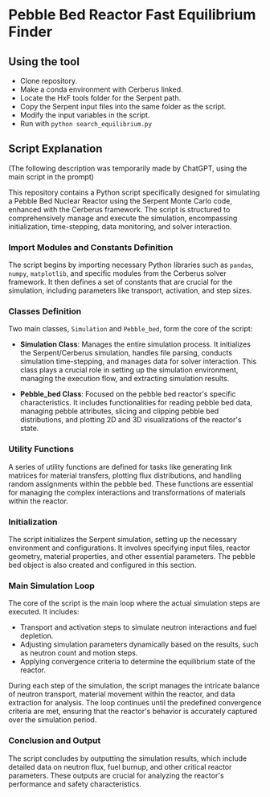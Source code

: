 # Pebble Bed Reactor Fast Equilibrium Finder

## Using the tool

* Clone repository.
* Make a conda environment with Cerberus linked.
* Locate the HxF tools folder for the Serpent path.
* Copy the Serpent input files into the same folder as the script.
* Modify the input variables in the script.
* Run with `python search_equilibrium.py`

## Script Explanation

(The following description was temporarily made by ChatGPT, using the main script in the prompt)

This repository contains a Python script specifically designed for simulating a Pebble Bed Nuclear Reactor using the Serpent Monte Carlo code, enhanced with the Cerberus framework. The script is structured to comprehensively manage and execute the simulation, encompassing initialization, time-stepping, data monitoring, and solver interaction.

### Import Modules and Constants Definition
The script begins by importing necessary Python libraries such as `pandas`, `numpy`, `matplotlib`, and specific modules from the Cerberus solver framework. It then defines a set of constants that are crucial for the simulation, including parameters like transport, activation, and step sizes.

### Classes Definition
Two main classes, `Simulation` and `Pebble_bed`, form the core of the script:

- **Simulation Class**: Manages the entire simulation process. It initializes the Serpent/Cerberus simulation, handles file parsing, conducts simulation time-stepping, and manages data for solver interaction. This class plays a crucial role in setting up the simulation environment, managing the execution flow, and extracting simulation results.

- **Pebble_bed Class**: Focused on the pebble bed reactor's specific characteristics. It includes functionalities for reading pebble bed data, managing pebble attributes, slicing and clipping pebble bed distributions, and plotting 2D and 3D visualizations of the reactor's state.

### Utility Functions
A series of utility functions are defined for tasks like generating link matrices for material transfers, plotting flux distributions, and handling random assignments within the pebble bed. These functions are essential for managing the complex interactions and transformations of materials within the reactor.

### Initialization
The script initializes the Serpent simulation, setting up the necessary environment and configurations. It involves specifying input files, reactor geometry, material properties, and other essential parameters. The pebble bed object is also created and configured in this section.

### Main Simulation Loop
The core of the script is the main loop where the actual simulation steps are executed. It includes:

- Transport and activation steps to simulate neutron interactions and fuel depletion.
- Adjusting simulation parameters dynamically based on the results, such as neutron count and motion steps.
- Applying convergence criteria to determine the equilibrium state of the reactor.

During each step of the simulation, the script manages the intricate balance of neutron transport, material movement within the reactor, and data extraction for analysis. The loop continues until the predefined convergence criteria are met, ensuring that the reactor's behavior is accurately captured over the simulation period.

### Conclusion and Output
The script concludes by outputting the simulation results, which include detailed data on neutron flux, fuel burnup, and other critical reactor parameters. These outputs are crucial for analyzing the reactor's performance and safety characteristics.

